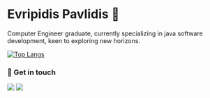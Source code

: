# Evripidis Pavlidis 👋



<!--
**PavlidisE/PavlidisE** is a ✨ _special_ ✨ repository because its `README.md` (this file) appears on your GitHub profile.

Here are some ideas to get you started:

- 🔭 I’m currently working on ...
- 🌱 I’m currently learning ...
- 👯 I’m looking to collaborate on ...
- 🤔 I’m looking for help with ...
- 💬 Ask me about ...
- 📫 How to reach me: ...
- 😄 Pronouns: ...
- ⚡ Fun fact: ...
-->

Computer Engineer graduate, currently specializing in java software development, keen to exploring new horizons.

[![Top Langs](https://github-readme-stats.vercel.app/api/top-langs/?username=pavlidise&theme=cobalt)](https://github.com/pavlidise/github-readme-stats)

<!-- ![Evripidis' github stats](https://github-readme-stats.vercel.app/api?username=pavlidise) -->


### 💬 Get in touch
[![](https://img.shields.io/badge/-Evripidis%20Pavlidis-blue?style=flat-square&logo=Linkedin&logoColor=white&link=https://www.linkedin.com/in/pavlidise/)](https://www.linkedin.com/in/pavlidise/)
[![](https://img.shields.io/website?color=0ab9e6&style=flat-square&up_message=pavlidise.github.io&url=https%3A%2F%2Fpavlidise.github.io)](https://pavlidise.github.io)
